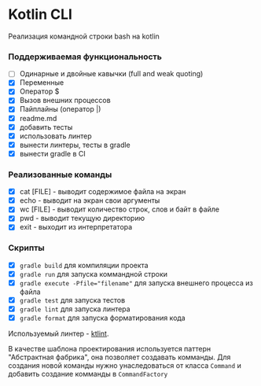 # Kotlin CLI

Реализация командной строки bash на kotlin

### Поддерживаемая функциональность

- [ ] Одинарные и двойные кавычки (full and weak quoting)
- [x] Переменные
- [x] Оператор $
- [x] Вызов внешних процессов
- [x] Пайплайны (оператор |)
- [x] readme.md
- [x] добавить тесты
- [x] использовать линтер
- [x] вынести линтеры, тесты в gradle
- [x] вынести gradle в CI

### Реализованные команды

- [x] cat [FILE] - выводит содержимое файла на экран
- [x] echo - выводит на экран свои аргументы
- [x] wc [FILE] - выводит количество строк, слов и байт в файле
- [x] pwd - выводит текущую директорию
- [x] exit - выходит из интерпретатора

### Скрипты
- [x] `gradle build` для компиляции проекта
- [x] `gradle run` для запуска коммандной строки
- [x] `gradle execute -Pfile="filename"` для запуска внешнего процесса из файла
- [x] `gradle test` для запуска тестов
- [x] `gradle lint` для запуска линтера
- [x] `gradle format` для запуска форматирования кода

Используемый линтер - [ktlint](https://github.com/pinterest/ktlint).

В качестве шаблона проектирования используется паттерн "Абстрактная фабрика", она позволяет создавать комманды.
Для создания новой команды нужно унаследоваться от класса `Command` и добавить создание комманды в `CommandFactory`